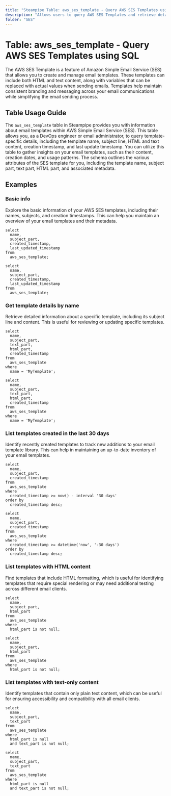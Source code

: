 ```yaml
---
title: "Steampipe Table: aws_ses_template - Query AWS SES Templates using SQL"
description: "Allows users to query AWS SES Templates and retrieve detailed information about each template, including its name, subject, content, and timestamps."
folder: "SES"
---
```


# Table: aws_ses_template - Query AWS SES Templates using SQL

The AWS SES Template is a feature of Amazon Simple Email Service (SES) that allows you to create and manage email templates. These templates can include both HTML and text content, along with variables that can be replaced with actual values when sending emails. Templates help maintain consistent branding and messaging across your email communications while simplifying the email sending process.

## Table Usage Guide

The `aws_ses_template` table in Steampipe provides you with information about email templates within AWS Simple Email Service (SES). This table allows you, as a DevOps engineer or email administrator, to query template-specific details, including the template name, subject line, HTML and text content, creation timestamp, and last update timestamp. You can utilize this table to gather insights on your email templates, such as their content, creation dates, and usage patterns. The schema outlines the various attributes of the SES template for you, including the template name, subject part, text part, HTML part, and associated metadata.

## Examples

### Basic info
Explore the basic information of your AWS SES templates, including their names, subjects, and creation timestamps. This can help you maintain an overview of your email templates and their metadata.

```sql+postgres
select
  name,
  subject_part,
  created_timestamp,
  last_updated_timestamp
from
  aws_ses_template;
```

```sql+sqlite
select
  name,
  subject_part,
  created_timestamp,
  last_updated_timestamp
from
  aws_ses_template;
```

### Get template details by name
Retrieve detailed information about a specific template, including its subject line and content. This is useful for reviewing or updating specific templates.

```sql+postgres
select
  name,
  subject_part,
  text_part,
  html_part,
  created_timestamp
from
  aws_ses_template
where
  name = 'MyTemplate';
```

```sql+sqlite
select
  name,
  subject_part,
  text_part,
  html_part,
  created_timestamp
from
  aws_ses_template
where
  name = 'MyTemplate';
```

### List templates created in the last 30 days
Identify recently created templates to track new additions to your email template library. This can help in maintaining an up-to-date inventory of your email templates.

```sql+postgres
select
  name,
  subject_part,
  created_timestamp
from
  aws_ses_template
where
  created_timestamp >= now() - interval '30 days'
order by
  created_timestamp desc;
```

```sql+sqlite
select
  name,
  subject_part,
  created_timestamp
from
  aws_ses_template
where
  created_timestamp >= datetime('now', '-30 days')
order by
  created_timestamp desc;
```

### List templates with HTML content
Find templates that include HTML formatting, which is useful for identifying templates that require special rendering or may need additional testing across different email clients.

```sql+postgres
select
  name,
  subject_part,
  html_part
from
  aws_ses_template
where
  html_part is not null;
```

```sql+sqlite
select
  name,
  subject_part,
  html_part
from
  aws_ses_template
where
  html_part is not null;
```

### List templates with text-only content
Identify templates that contain only plain text content, which can be useful for ensuring accessibility and compatibility with all email clients.

```sql+postgres
select
  name,
  subject_part,
  text_part
from
  aws_ses_template
where
  html_part is null
  and text_part is not null;
```

```sql+sqlite
select
  name,
  subject_part,
  text_part
from
  aws_ses_template
where
  html_part is null
  and text_part is not null;
``` 